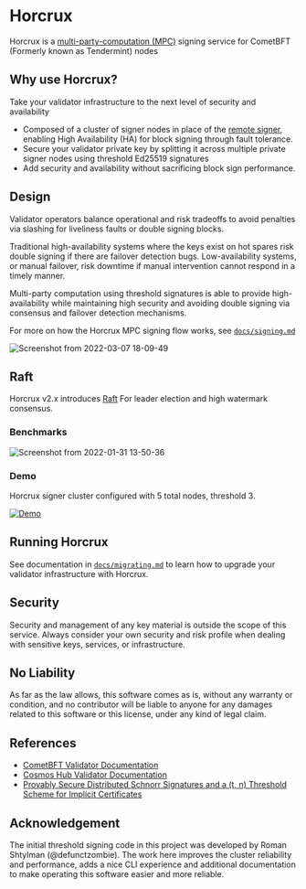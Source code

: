 # Horcrux

Horcrux is a [multi-party-computation (MPC)](https://en.wikipedia.org/wiki/Secure_multi-party_computation) signing service for CometBFT (Formerly known as Tendermint) nodes

## Why use Horcrux?

Take your validator infrastructure to the next level of security and availability

- Composed of a cluster of signer nodes in place of the [remote signer](https://docs.tendermint.com/master/nodes/remote-signer.html), enabling High Availability (HA) for block signing through fault tolerance.
- Secure your validator private key by splitting it across multiple private signer nodes using threshold Ed25519 signatures
- Add security and availability without sacrificing block sign performance.

## Design

Validator operators balance operational and risk tradeoffs to avoid penalties via slashing for liveliness faults or double signing blocks.

Traditional high-availability systems where the keys exist on hot spares risk double signing if there are failover detection bugs. Low-availability systems, or manual failover, risk downtime if manual intervention cannot respond in a timely manner.

Multi-party computation using threshold signatures is able to provide high-availability while maintaining high security and avoiding double signing via consensus and failover detection mechanisms.

For more on how the Horcrux MPC signing flow works, see [`docs/signing.md`](/docs/signing.md)

![Screenshot from 2022-03-07 18-09-49](https://user-images.githubusercontent.com/6722152/157145772-8557b4b5-a0cc-4073-8834-86afda1900fc.png)


## Raft

Horcrux v2.x introduces [Raft](https://raft.github.io/) For leader election and high watermark consensus.

### Benchmarks

![Screenshot from 2022-01-31 13-50-36](https://user-images.githubusercontent.com/6722152/151871074-32cb5d7a-b9f5-4466-8333-abc00bf7aa68.png)

### Demo

Horcrux signer cluster configured with 5 total nodes, threshold 3.

[![Demo](https://img.youtube.com/vi/O-yy1CYBDsI/0.jpg)](https://www.youtube.com/watch?v=O-yy1CYBDsI)

## Running Horcrux

See documentation in [`docs/migrating.md`](/docs/migrating.md) to learn how to upgrade your validator infrastructure with Horcrux.

## Security

Security and management of any key material is outside the scope of this service. Always consider your own security and risk profile when dealing with sensitive keys, services, or infrastructure.

## No Liability

As far as the law allows, this software comes as is,
without any warranty or condition, and no contributor
will be liable to anyone for any damages related to this
software or this license, under any kind of legal claim.

## References

- [CometBFT Validator Documentation](https://docs.cometbft.com/main/core/validators)
- [Cosmos Hub Validator Documentation](https://hub.cosmos.network/main/validators/overview)
- [Provably Secure Distributed Schnorr Signatures and a (t, n) Threshold Scheme for Implicit Certificates](http://cacr.uwaterloo.ca/techreports/2001/corr2001-13.ps)

## Acknowledgement

The initial threshold signing code in this project was developed by Roman Shtylman (@defunctzombie). The work here improves the cluster reliability and performance, adds a nice CLI experience and additional documentation to make operating this software easier and more reliable.
